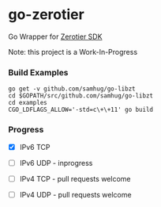 # go-zerotier

Go Wrapper for [Zerotier SDK](https://github.com/zerotier/libzt/)

Note: this project is a Work-In-Progress

### Build Examples
```
go get -v github.com/samhug/go-libzt
cd $GOPATH/src/github.com/samhug/go-libzt
cd examples
CGO_LDFLAGS_ALLOW='-std=c\+\+11' go build
```

### Progress
- [x] IPv6 TCP
- [ ] IPv6 UDP - inprogress
- [ ] IPv4 TCP - pull requests welcome
- [ ] IPv4 UDP - pull requests welcome

